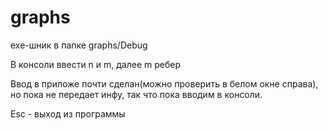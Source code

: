 # graphs

exe-шник в папке graphs/Debug 

В консоли ввести n и m, далее m ребер

Ввод в приложе почти сделан(можно проверить в белом окне справа), но пока не передает инфу, так что пока вводим в консоли.

Esc - выход из программы
